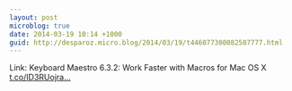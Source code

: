 ```yaml
---
layout: post
microblog: true
date: 2014-03-19 10:14 +1000
guid: http://desparoz.micro.blog/2014/03/19/t446077300082507777.html
---
```

Link: Keyboard Maestro 6.3.2: Work Faster with Macros for Mac OS X [t.co/ID3RUojra...](http://t.co/ID3RUojrav)
